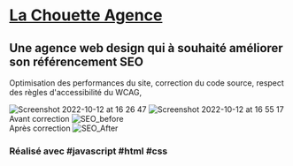 # <a href="https://yanncls.github.io/La-Chouette-Agence/" target="_blank">La Chouette Agence</a>

## Une agence web design qui à souhaité améliorer son référencement SEO

Optimisation des performances du site, correction du code source, respect des règles d'accessibilité du WCAG,

![Screenshot 2022-10-12 at 16 26 47](https://user-images.githubusercontent.com/91957898/195369921-2ec9ad70-9792-441b-8989-b7daf581b531.png)
![Screenshot 2022-10-12 at 16 55 17](https://user-images.githubusercontent.com/91957898/195376920-139afde1-159e-42fb-a967-c8679d442401.png)
<br/>
Avant correction
![SEO_before](https://user-images.githubusercontent.com/91957898/195380002-abb49c06-16f5-4d03-a947-293f72680f98.png)
<br/>
Après correction
![SEO_After](https://user-images.githubusercontent.com/91957898/195380078-93526ffb-878b-4e85-8a0c-49b79910c7f7.png)

### Réalisé avec #javascript #html #css
